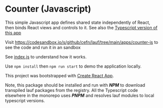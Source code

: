 # Counter (Javascript)

This simple Javascript app defines shared state independently of React, then binds React views and controls to it. See also the [Typescript version of this app](../counter/)

Visit https://codesandbox.io/s/github/cefn/lauf/tree/main/apps/counter-js to see the code and run it in an sandbox

See [index.js](src/index.js) to understand how it works.

Use `npm install` then `npm run start` to demo the application locally.

This project was bootstrapped with [Create React App](https://github.com/facebook/create-react-app).

Note, this package should be installed and run with **_NPM_** to download
transpiled lauf packages from the registry. All the Typescript code elsewhere in
the monorepo uses **_PNPM_** and resolves lauf modules to local typescript versions.
